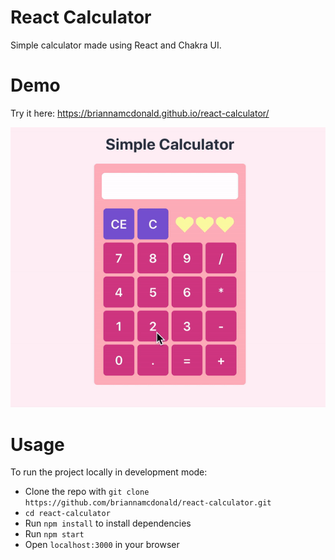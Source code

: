# React Calculator
Simple calculator made using React and Chakra UI.

# Demo 
Try it here: https://briannamcdonald.github.io/react-calculator/

![Calculator Demo GIF](demo/calculator.gif)

# Usage
To run the project locally in development mode:
* Clone the repo with  `git clone https://github.com/briannamcdonald/react-calculator.git`
* `cd react-calculator`
* Run  `npm install`  to install dependencies
* Run  `npm start`
* Open  `localhost:3000`  in your browser
